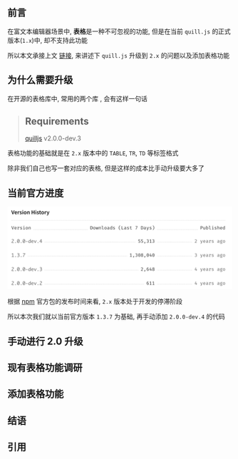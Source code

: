 ## 前言

在富文本编辑器场景中, **表格**是一种不可忽视的功能, 但是在当前 `quill.js` 的正式版本(`1.x`)中, 却不支持此功能

所以本文承接上文 [链接](ss), 来讲述下 `quill.js` 升级到 `2.x` 的问题以及添加表格功能

## 为什么需要升级

在开源的表格库中, 常用的两个库 , 会有这样一句话

> ## Requirements  
> [quilljs](https://github.com/quilljs/quill) v2.0.0-dev.3  

表格功能的基础就是在 `2.x` 版本中的 `TABLE`, `TR`, `TD` 等标签格式

除非我们自己也写一套对应的表格, 但是这样的成本比手动升级要大多了

## 当前官方进度

![](images/img.png)

根据 [npm](https://www.npmjs.com/package/quill) 官方包的发布时间来看, `2.x` 版本处于开发的停滞阶段

所以本次我们就以当前官方版本 `1.3.7` 为基础, 再手动添加 `2.0.0-dev.4` 的代码

## 手动进行 2.0 升级



## 现有表格功能调研

## 添加表格功能

## 结语

## 引用